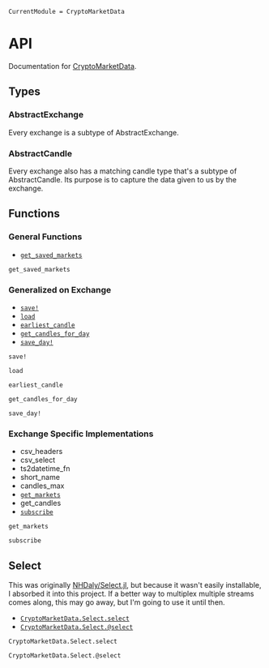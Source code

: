 ```@meta
CurrentModule = CryptoMarketData
```

# API

Documentation for [CryptoMarketData](https://github.com/g-gundam/CryptoMarketData.jl).

## Types

### AbstractExchange

Every exchange is a subtype of AbstractExchange.

### AbstractCandle

Every exchange also has a matching candle type that's a subtype of AbstractCandle.
Its purpose is to capture the data given to us by the exchange.

## Functions

### General Functions

- [`get_saved_markets`](@ref)

```@docs
get_saved_markets
```

### Generalized on Exchange

- [`save!`](@ref)
- [`load`](@ref)
- [`earliest_candle`](@ref)
- [`get_candles_for_day`](@ref)
- [`save_day!`](@ref)

```@docs
save!
```

```@docs
load
```

```@docs
earliest_candle
```

```@docs
get_candles_for_day
```

```@docs
save_day!
```

### Exchange Specific Implementations

- csv_headers
- csv_select
- ts2datetime_fn
- short_name
- candles_max
- [`get_markets`](@ref)
- get_candles
- [`subscribe`](@ref)

```@docs
get_markets
```

```@docs
subscribe
```

## Select

This was originally [NHDaly/Select.jl](https://github.com/NHDaly/Select.jl), but because it wasn't
easily installable, I absorbed it into this project.  If a better way to multiplex multiple streams
comes along, this may go away, but I'm going to use it until then.

- [`CryptoMarketData.Select.select`](@ref)
- [`CryptoMarketData.Select.@select`](@ref)

```@docs
CryptoMarketData.Select.select
```

```@docs
CryptoMarketData.Select.@select
```
